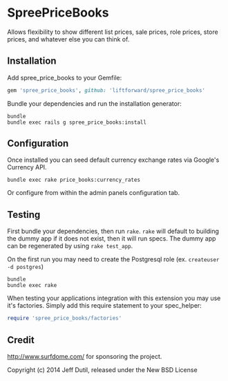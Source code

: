 SpreePriceBooks
===============

Allows flexibility to show different list prices, sale prices, role prices, store prices, and whatever else you can think of.

Installation
------------

Add spree_price_books to your Gemfile:

```ruby
gem 'spree_price_books', github: 'liftforward/spree_price_books'
```

Bundle your dependencies and run the installation generator:

```shell
bundle
bundle exec rails g spree_price_books:install
```

Configuration
-------------

Once installed you can seed default currency exchange rates via Google's Currency API.

```shell
bundle exec rake price_books:currency_rates
```

Or configure from within the admin panels configuration tab.

Testing
-------

First bundle your dependencies, then run `rake`. `rake` will default to building the dummy app if it does not exist, then it will run specs. The dummy app can be regenerated by using `rake test_app`.

On the first run you may need to create the Postgresql role (ex. `createuser -d postgres`)

```shell
bundle
bundle exec rake
```

When testing your applications integration with this extension you may use it's factories.
Simply add this require statement to your spec_helper:

```ruby
require 'spree_price_books/factories'
```

Credit
------

http://www.surfdome.com/ for sponsoring the project.

Copyright (c) 2014 Jeff Dutil, released under the New BSD License
